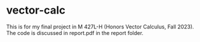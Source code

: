 # vector-calc
This is for my final project in M 427L-H (Honors Vector Calculus, Fall 2023). The code is discussed in report.pdf in the report folder.
